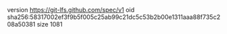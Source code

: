 version https://git-lfs.github.com/spec/v1
oid sha256:58317002ef3f9b5f005c25ab99c21dc5c53b2b00e1311aaa88f735c208a50381
size 1081
